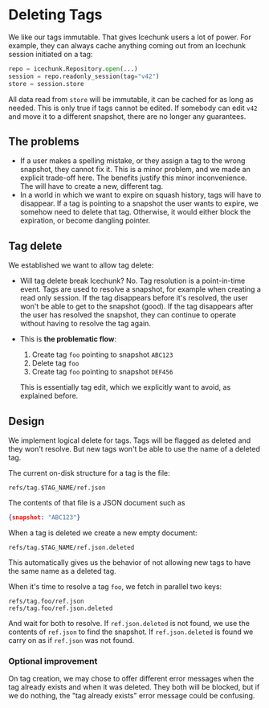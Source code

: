 # Deleting Tags

We like our tags immutable. That gives Icechunk users a lot of power.
For example, they can always cache anything coming out
from an Icechunk session initiated on a tag:
```python
repo = icechunk.Repository.open(...)
session = repo.readonly_session(tag="v42")
store = session.store
```

All data read from `store` will be immutable, it can be cached for as
long as needed. This is only true if tags cannot be edited. If
somebody can edit `v42` and move it to a different snapshot,
there are no longer any guarantees.

## The problems

* If a user makes a spelling mistake, or they assign a tag to the wrong
snapshot, they cannot fix it. This is a minor problem, and we made
an explicit trade-off here. The benefits justify this minor inconvenience.
The will have to create a new, different tag.
* In a world in which we want to expire on squash history, tags will have to
disappear. If a tag is pointing to a snapshot the user wants to expire,
we somehow need to delete that tag. Otherwise, it would either block the
expiration, or become dangling pointer.

## Tag delete

We established we want to allow tag delete:

* Will tag delete break Icechunk? No. Tag resolution is a point-in-time event.
Tags are used to resolve a snapshot, for example when creating a
read only session. If the tag disappears before it's resolved, the
user won't be able to get to the snapshot (good). If the tag disappears
after the user has resolved the snapshot, they can continue to operate
without having to resolve the tag again.
* This is **the problematic flow**:
  1. Create tag `foo` pointing to snapshot `ABC123`
  1. Delete tag `foo`
  1. Create tag `foo` pointing to snapshot `DEF456`

  This is essentially tag edit, which we explicitly want to avoid, as
  explained before.

## Design

We implement logical delete for tags. Tags will be flagged
as deleted and they won't resolve. But new tags won't be able to
use the name of a deleted tag.

The current on-disk structure for a tag is the file:

```
refs/tag.$TAG_NAME/ref.json

```

The contents of that file is a JSON document such as

```json
{snapshot: "ABC123"}

```

When a tag is deleted we create a new empty document:

```
refs/tag.$TAG_NAME/ref.json.deleted
```

This automatically gives us the behavior of not allowing new
tags to have the same name as a deleted tag.

When it's time to resolve a tag `foo`, we fetch in parallel two keys:

```
refs/tag.foo/ref.json
refs/tag.foo/ref.json.deleted
```

And wait for both to resolve. If `ref.json.deleted` is not found, we use
the contents of `ref.json` to find the snapshot. If `ref.json.deleted`
is found we carry on as if `ref.json` was not found.

### Optional improvement

On tag creation, we may chose to offer different error messages
when the tag already exists and when it was deleted. They both
will be blocked, but if we do nothing, the "tag already exists"
error message could be confusing.
